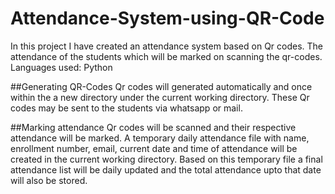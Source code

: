 # Attendance-System-using-QR-Code
In this project I have created an attendance system based on Qr codes. The attendance of the students which will be marked on scanning the qr-codes.
Languages used: Python

##Generating QR-Codes
Qr codes will generated automatically and once within the a new directory under the current working directory.
These Qr codes may be sent to the students via whatsapp or mail.

##Marking attendance
Qr codes will be scanned and their respective attendance will be marked. A temporary daily attendance file with name, enrollment number, email, current date and time of attendance will be created in the current working directory.
Based on this temporary file a final attendance list will be daily updated and the total attendance upto that date will also be stored.

